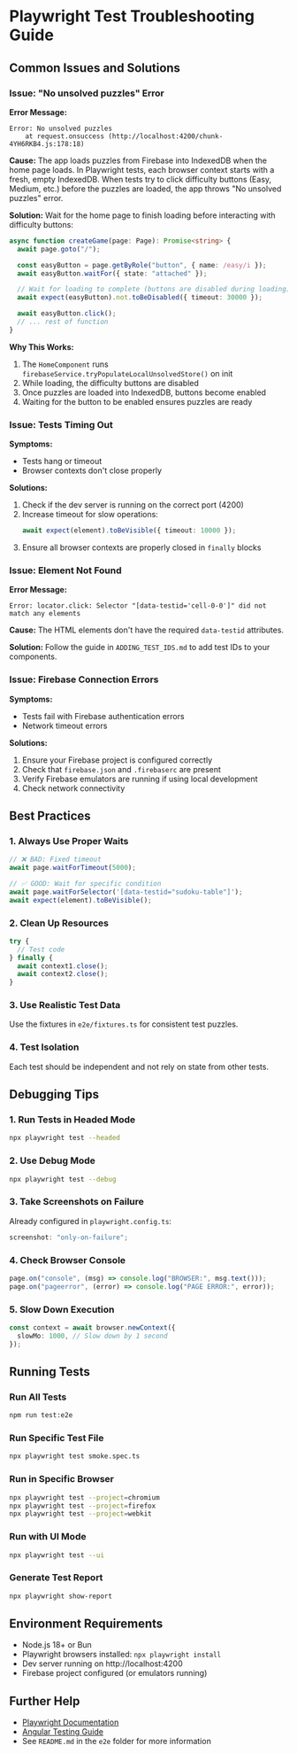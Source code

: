 # Playwright Test Troubleshooting Guide

## Common Issues and Solutions

### Issue: "No unsolved puzzles" Error

**Error Message:**

```
Error: No unsolved puzzles
    at request.onsuccess (http://localhost:4200/chunk-4YH6RKB4.js:178:18)
```

**Cause:**
The app loads puzzles from Firebase into IndexedDB when the home page loads. In Playwright tests, each browser context starts with a fresh, empty IndexedDB. When tests try to click difficulty buttons (Easy, Medium, etc.) before the puzzles are loaded, the app throws "No unsolved puzzles" error.

**Solution:**
Wait for the home page to finish loading before interacting with difficulty buttons:

```typescript
async function createGame(page: Page): Promise<string> {
  await page.goto("/");

  const easyButton = page.getByRole("button", { name: /easy/i });
  await easyButton.waitFor({ state: "attached" });

  // Wait for loading to complete (buttons are disabled during loading)
  await expect(easyButton).not.toBeDisabled({ timeout: 30000 });

  await easyButton.click();
  // ... rest of function
}
```

**Why This Works:**

1. The `HomeComponent` runs `firebaseService.tryPopulateLocalUnsolvedStore()` on init
2. While loading, the difficulty buttons are disabled
3. Once puzzles are loaded into IndexedDB, buttons become enabled
4. Waiting for the button to be enabled ensures puzzles are ready

### Issue: Tests Timing Out

**Symptoms:**

- Tests hang or timeout
- Browser contexts don't close properly

**Solutions:**

1. Check if the dev server is running on the correct port (4200)
2. Increase timeout for slow operations:
   ```typescript
   await expect(element).toBeVisible({ timeout: 10000 });
   ```
3. Ensure all browser contexts are properly closed in `finally` blocks

### Issue: Element Not Found

**Error Message:**

```
Error: locator.click: Selector "[data-testid='cell-0-0']" did not match any elements
```

**Cause:**
The HTML elements don't have the required `data-testid` attributes.

**Solution:**
Follow the guide in `ADDING_TEST_IDS.md` to add test IDs to your components.

### Issue: Firebase Connection Errors

**Symptoms:**

- Tests fail with Firebase authentication errors
- Network timeout errors

**Solutions:**

1. Ensure your Firebase project is configured correctly
2. Check that `firebase.json` and `.firebaserc` are present
3. Verify Firebase emulators are running if using local development
4. Check network connectivity

## Best Practices

### 1. Always Use Proper Waits

```typescript
// ❌ BAD: Fixed timeout
await page.waitForTimeout(5000);

// ✅ GOOD: Wait for specific condition
await page.waitForSelector('[data-testid="sudoku-table"]');
await expect(element).toBeVisible();
```

### 2. Clean Up Resources

```typescript
try {
  // Test code
} finally {
  await context1.close();
  await context2.close();
}
```

### 3. Use Realistic Test Data

Use the fixtures in `e2e/fixtures.ts` for consistent test puzzles.

### 4. Test Isolation

Each test should be independent and not rely on state from other tests.

## Debugging Tips

### 1. Run Tests in Headed Mode

```bash
npx playwright test --headed
```

### 2. Use Debug Mode

```bash
npx playwright test --debug
```

### 3. Take Screenshots on Failure

Already configured in `playwright.config.ts`:

```typescript
screenshot: "only-on-failure";
```

### 4. Check Browser Console

```typescript
page.on("console", (msg) => console.log("BROWSER:", msg.text()));
page.on("pageerror", (error) => console.log("PAGE ERROR:", error));
```

### 5. Slow Down Execution

```typescript
const context = await browser.newContext({
  slowMo: 1000, // Slow down by 1 second
});
```

## Running Tests

### Run All Tests

```bash
npm run test:e2e
```

### Run Specific Test File

```bash
npx playwright test smoke.spec.ts
```

### Run in Specific Browser

```bash
npx playwright test --project=chromium
npx playwright test --project=firefox
npx playwright test --project=webkit
```

### Run with UI Mode

```bash
npx playwright test --ui
```

### Generate Test Report

```bash
npx playwright show-report
```

## Environment Requirements

- Node.js 18+ or Bun
- Playwright browsers installed: `npx playwright install`
- Dev server running on http://localhost:4200
- Firebase project configured (or emulators running)

## Further Help

- [Playwright Documentation](https://playwright.dev)
- [Angular Testing Guide](https://angular.dev/guide/testing)
- See `README.md` in the `e2e` folder for more information
